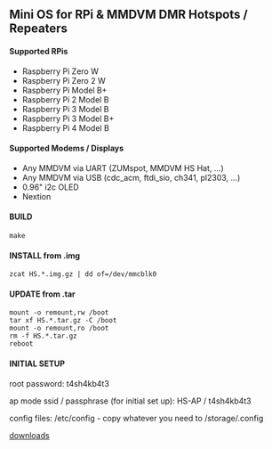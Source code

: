 ## Mini OS for RPi & MMDVM DMR Hotspots / Repeaters

#### Supported RPis

- Raspberry Pi Zero W
- Raspberry Pi Zero 2 W
- Raspberry Pi Model B+
- Raspberry Pi 2 Model B
- Raspberry Pi 3 Model B
- Raspberry Pi 3 Model B+
- Raspberry Pi 4 Model B

#### Supported Modems / Displays

- Any MMDVM via UART (ZUMspot, MMDVM HS Hat, ...)
- Any MMDVM via USB (cdc_acm, ftdi_sio, ch341, pl2303, ...)
- 0.96" i2c OLED
- Nextion

#### BUILD

```
make
```

#### INSTALL from .img

```
zcat HS.*.img.gz | dd of=/dev/mmcblk0
```

#### UPDATE from .tar

```
mount -o remount,rw /boot
tar xf HS.*.tar.gz -C /boot
mount -o remount,ro /boot
rm -f HS.*.tar.gz
reboot
```

#### INITIAL SETUP
root password: t4sh4kb4t3

ap mode ssid / passphrase (for initial set up): HS-AP / t4sh4kb4t3

config files: /etc/config - copy whatever you need to /storage/.config

[downloads](https://saraev.ca/pub/HS)
